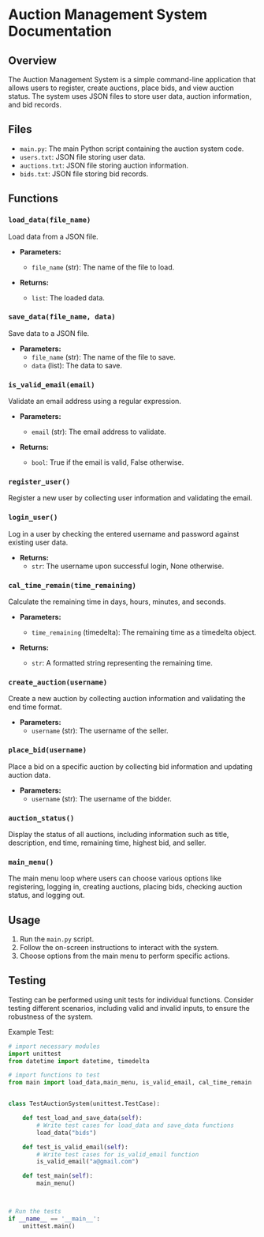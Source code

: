 # Auction Management System Documentation

## Overview

The Auction Management System is a simple command-line application that allows users to register, create auctions, place bids, and view auction status. The system uses JSON files to store user data, auction information, and bid records.

## Files

- `main.py`: The main Python script containing the auction system code.
- `users.txt`: JSON file storing user data.
- `auctions.txt`: JSON file storing auction information.
- `bids.txt`: JSON file storing bid records.

## Functions

### `load_data(file_name)`

Load data from a JSON file.

- **Parameters:**
  - `file_name` (str): The name of the file to load.

- **Returns:**
  - `list`: The loaded data.

### `save_data(file_name, data)`

Save data to a JSON file.

- **Parameters:**
  - `file_name` (str): The name of the file to save.
  - `data` (list): The data to save.

### `is_valid_email(email)`

Validate an email address using a regular expression.

- **Parameters:**
  - `email` (str): The email address to validate.

- **Returns:**
  - `bool`: True if the email is valid, False otherwise.

### `register_user()`

Register a new user by collecting user information and validating the email.

### `login_user()`

Log in a user by checking the entered username and password against existing user data.

- **Returns:**
  - `str`: The username upon successful login, None otherwise.

### `cal_time_remain(time_remaining)`

Calculate the remaining time in days, hours, minutes, and seconds.

- **Parameters:**
  - `time_remaining` (timedelta): The remaining time as a timedelta object.

- **Returns:**
  - `str`: A formatted string representing the remaining time.

### `create_auction(username)`

Create a new auction by collecting auction information and validating the end time format.

- **Parameters:**
  - `username` (str): The username of the seller.

### `place_bid(username)`

Place a bid on a specific auction by collecting bid information and updating auction data.

- **Parameters:**
  - `username` (str): The username of the bidder.

### `auction_status()`

Display the status of all auctions, including information such as title, description, end time, remaining time, highest bid, and seller.

### `main_menu()`

The main menu loop where users can choose various options like registering, logging in, creating auctions, placing bids, checking auction status, and logging out.

## Usage

1. Run the `main.py` script.
2. Follow the on-screen instructions to interact with the system.
3. Choose options from the main menu to perform specific actions.

## Testing

Testing can be performed using unit tests for individual functions. Consider testing different scenarios, including valid and invalid inputs, to ensure the robustness of the system.

Example Test:
```python
# import necessary modules
import unittest
from datetime import datetime, timedelta

# import functions to test
from main import load_data,main_menu, is_valid_email, cal_time_remain


class TestAuctionSystem(unittest.TestCase):

    def test_load_and_save_data(self):
        # Write test cases for load_data and save_data functions
        load_data("bids")

    def test_is_valid_email(self):
        # Write test cases for is_valid_email function
        is_valid_email("a@gmail.com")

    def test_main(self):
        main_menu()



# Run the tests
if __name__ == '__main__':
    unittest.main()

